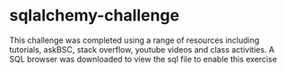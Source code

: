 # sqlalchemy-challenge
This challenge was completed using a range of resources including tutorials, askBSC, stack overflow, youtube videos and class activities. A SQL browser was downloaded to view the 
sql file to enable this exercise
